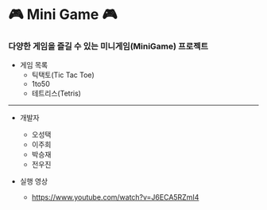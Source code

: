 # :video_game: Mini Game :video_game:

### 다양한 게임을 즐길 수 있는 미니게임(MiniGame) 프로젝트

* 게임 목록
  * 틱택토(Tic Tac Toe)
  * 1to50
  * 테트리스(Tetris)

---

* 개발자
  * 오성택
  * 이주희
  * 박승재
  * 전우진

* 실행 영상
  * https://www.youtube.com/watch?v=J6ECA5RZmI4
